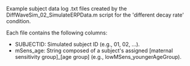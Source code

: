 Example subject data log .txt files created by the DiffWaveSim_02_SimulateERPData.m script for the 'different decay rate' condition.

Each file contains the following columns:
* SUBJECTID: Simulated subject ID (e.g., 01, 02, …).
* mSens_age: String composed of a subject's assigned [maternal sensitivity group]_[age group] (e.g., lowMSens_youngerAgeGroup). 
